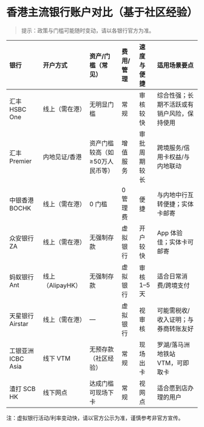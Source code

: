 # 香港主流银行账户对比（基于社区经验）

> 提示：政策与门槛可能随时变动，请以各银行官方为准。

| 银行 | 开户方式 | 资产/门槛（常见） | 费用/管理 | 速度与便捷 | 适用场景要点 |
| :-- | :-- | :-- | :-- | :-- | :-- |
| 汇丰 HSBC One | 线上（需在港） | 无明显门槛 | 常规 | 审核较快 | 综合性强；长期不活跃或有销户风险，保持使用 |
| 汇丰 Premier | 内地见证/香港 | 资产门槛较高（如≥50万人民币等） | 增值服务 | 审批周期较长 | 跨境服务/信用卡权益/与内地联动 |
| 中银香港 BOCHK | 线上（需在港） | 0 门槛 | 0 管理费 | 便捷 | 与内地中行互转便捷；实体卡邮寄 |
| 众安银行 ZA | 线上（需在港） | 无强制存款 | 虚拟银行 | 开户较快 | App 体验佳；实体卡可邮寄 |
| 蚂蚁银行 Ant | 线上（AlipayHK） | 无强制存款 | 虚拟银行 | 审核 1–5 天 | 适合日常消费/跨境支付 |
| 天星银行 Airstar | 线上（需在港） | — | 虚拟银行 | 视审核 | 可能需税收/收入证明；与券商转账友好 |
| 工银亚洲 ICBC Asia | 线下 VTM | 无预存款（社区经验） | 常规 | 现场出卡 | 罗湖/落马洲地铁站 VTM，可即取卡 |
| 渣打 SCB HK | 线下网点 | 达成门槛可现场下卡 | 常规 | 视网点 | 适合愿到店办理的用户 |

注：虚拟银行活动/利率变动快，请以官方公示为准，谨慎参考非官方宣传。

